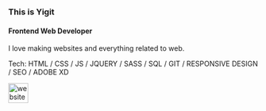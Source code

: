 ### This is Yigit
#### Frontend Web Developer
I love making websites and everything related to web.

Tech: HTML / CSS / JS / JQUERY / SASS / SQL  / GIT / RESPONSIVE DESIGN / SEO / ADOBE XD


[<img src='https://cdn.jsdelivr.net/npm/simple-icons@3.0.1/icons/icloud.svg' alt='website' height='40'>](https://yigits.online)  

